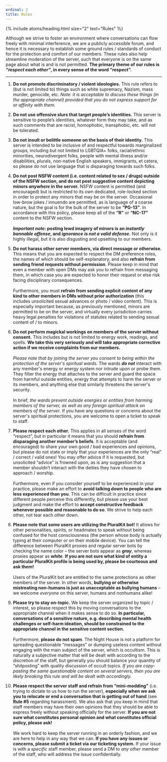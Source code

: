 ```yaml
---
ordinal: 2
title: Rules
---
```


{% include atoms/heading.html size="2" text="Rules" %}

Although we strive to foster an environment where conversations can flow freely with minimal interference, we are a publicly accessible forum, and hence it is necessary to establish some ground rules / standards of conduct for the protection and comfort of our members. These rules also help streamline moderation of the server, such that everyone is on the same page about what is and is not permitted. **The primary theme of our rules is *“respect each other”*, in every sense of the word “respect”.**

---

1. **Do not promote discriminatory / violent ideologies.** This rule refers to (but is not limited to) things such as white supremacy, Nazism, mass murder, genocide, etc. *Note: it is acceptable to discuss these things (in the appropriate channel) provided that you do not express support for or affinity with them.* 

2. **Do not use offensive slurs that target people’s identities.** This server is sensitive to people’s identities, whatever form they may take, and as such comments that are racist, homophobic, transphobic, etc. will not be tolerated.

3. **Do not insult or belittle someone on the basis of their identity.** This server is intended to be inclusive of and respectful towards marginalized groups, including but not limited to LGBTQIA+ folks, racial/ethnic minorities, neurodivergent folks, people with mental illness and/or disabilities, plurals, non-native English speakers, immigrants, et cetera, so please do not use language that is disparaging towards such folks.

4. **Do not post NSFW content (i.e. content related to sex / drugs) outside of the NSFW section, and do not post suggestive content depicting minors *anywhere* in the server.** NSFW content is permitted (and encouraged) but is restricted to its own dedicated, role-locked section in order to protect any minors that may be on the server. Occasional low-brow jokes / innuendo are permitted, as is language of a coarse nature, but the goal is for the bulk of the server to be **“PG-13”**. In accordance with this policy, please keep all of the **“R”** or **“NC-17”** content to the NSFW section. <br/><br/>**_Important note_: posting lewd imagery of minors is an *instantly bannable offense*, and *ignorance is not a valid defense.*** Not only is it highly illegal, but it is also disgusting and upsetting to our members.

5. **Do not harass other server members, via direct message or otherwise.** This means that you are expected to respect the DM preference roles, the names of which should be self-explanatory, and also **refrain from sending friend requests without permission**. Please keep in mind that even a member with open DMs may ask you to refrain from messaging them, in which case you are expected to honor their request or else risk facing disciplinary consequences. <br/><br/>Furthermore, you must **refrain from sending explicit content of any kind to other members in DMs without prior authorization** (this includes unsolicited sexual advances or photo / video content). This is especially important because, as previously mentioned, minors are permitted to be on the server, and virtually every jurisdiction carries heavy legal penalties for violations of statutes related to sending sexual content of / to minors.

6. **Do not perform magickal workings on members of the server without consent.** This includes but is not limited to energy work, readings, and spells. **We take this very seriously and will take appropriate corrective action if we receive complaints from our members.** <br/><br/>_Please note that by joining the server you consent to being within the protection of the server's spiritual wards._ The wards **_do not_** interact with any member's energy or energy system nor intrude upon or probe them. They filter the energy that attaches to the server and guard the space from harmful outside entities, energy that attempts to harm the server or its members, and anything else that similarly threatens the server's security. <br/><br/>In brief, _the wards prevent outside energies or entities from harming members of the server, as well as any foreign spiritual attack on members of the server_. If you have any questions or concerns about the server's spiritual protections, you are welcome to open a ticket to speak to staff.

7. **Please respect each other.** This applies in all senses of the word “respect”, but in particular it means that you should **refrain from disparaging another member’s beliefs**. It is acceptable (and encouraged) to share your own good / bad experiences and opinions, but please do not state or imply that your experiences are the only “real” / correct / valid ones! You may offer advice if it is requested, but unsolicited “advice” is frowned upon, as is any suggestion that a member shouldn’t interact with the deities they have chosen to approach / worship. <br/><br/>Furthermore, even if you consider yourself to be experienced in your practice, please make an effort to **avoid talking down to people who are less experienced than you**. This can be difficult in practice since different people perceive this differently, but please use your best judgment and make the effort to **accept constructive feedback whenever possible and reasonable to do so**. We strive to help each other, not tear each other down.

8. **Please note that some users are utilizing the PluralKit bot!** It allows for other personalities, spirits, or headmates to speak without being confused for the host consciousness (the person whose body is actually typing at their computer or on their mobile device). You can tell the difference between PluralKit proxies and regular server bots by checking the name color – the server bots appear as ***gray***, whereas proxies appear as ***white***. **If you are not sure what kind of entity a particular PluralKit profile is being used by, please be courteous and ask them!** <br/><br/>Users of the PluralKit bot are entitled to the same protections as other members of the server. In other words, **bullying or otherwise mistreating non-humans is just as unacceptable as bullying humans** – we welcome *everyone* on this server, humans and nonhumans alike!

9. **Please try to stay on-topic.** We keep the server organized by topic / interest, so please respect this by moving conversations to the appropriate channel when it makes sense to do so. **In particular, conversations of a sensitive nature, e.g. describing mental health challenges or self-harm ideation, should be constrained to the appropriate channel in the sensitive content section.** <br/><br/>Furthermore, **please do not spam**. The Night House is not a platform for spreading questionable “messages” or dumping useless content without engaging with the main subject of the server, which is occultism. This is naturally a subjective matter that will be dealt with according to the discretion of the staff, but generally you should balance your quantity of “shitposting” with quality discussion of occult topics. _If you are copy-pasting the same questionable content on several servers, then you are likely breaking this rule and will be dealt with accordingly._

10. **Please respect the server staff and refrain from “mini-modding”** (i.e. trying to dictate to us how to run the server), **especially when we ask you to relocate or end a conversation that is getting out of hand** (see **Rule #5** regarding harassment). We also ask that you keep in mind that staff members may have their own opinions that they should be able to express freely without speaking officially for the server. **If you are not sure what constitutes personal opinion and what constitutes official policy, please ask!** <br/><br/>We work hard to keep the server running in an orderly fashion, and we are here to help in any way that we can. **If you have any issues or concerns, please submit a ticket via our ticketing system.** If your issue is with a *specific* staff member, please send a DM to *any other* member of the staff, who will address the issue confidentially.
